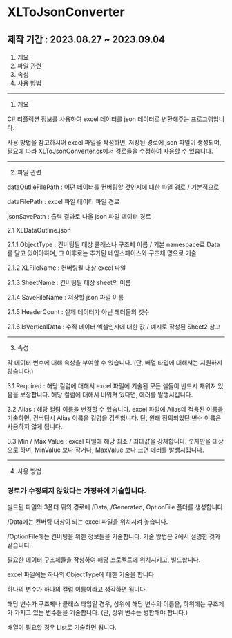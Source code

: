 # XLToJsonConverter

## 제작 기간 : 2023.08.27 ~ 2023.09.04

1. 개요
2. 파일 관련
3. 속성
4. 사용 방법

---

1. 개요

C# 리플렉션 정보를 사용하여 excel 데이터를 json 데이터로 변환해주는 프로그램입니다.

사용 방법을 참고하시어 excel 파일을 작성하면, 저장된 경로에 json 파일이 생성되며, 필요에 따라 XLToJsonConverter.cs에서 경로들을 수정하여 사용할 수 있습니다.

---

2. 파일 관련

dataOutlieFilePath : 어떤 데이터를 컨버팅할 것인지에 대한 파일 경로 / 기본적으로 

dataFilePath : excel 파일 데이터 파일 경로

jsonSavePath : 출력 결과로 나올 json 파일 데이터 경로

2.1 XLDataOutline.json

2.1.1 ObjectType : 컨버팅될 대상 클래스나 구조체 이름 / 기본 namespace로 Data를 달고 있어야하며, 그 이후로는 추가된 네임스페이스와 구조체 명으로 기술

2.1.2 XLFileName : 컨버팅될 대상 excel 파일

2.1.3 SheetName : 컨버팅될 대상 sheet의 이름

2.1.4 SaveFileName : 저장할 json 파일 이름

2.1.5 HeaderCount : 실제 데이터가 아닌 헤더들의 갯수

2.1.6 IsVerticalData : 수직 데이터 엑셀인지에 대한 값 / 예시로 작성된 Sheet2 참고

---

3. 속성

각 데이터 변수에 대해 속성을 부여할 수 있습니다. (단, 배열 타입에 대해서는 지원하지 않습니다.)

3.1 Required : 
  해당 컬럼에 대해서 excel 파일에 기술된 모든 셀들이 반드시 채워져 있음을 보장합니다.
  해당 컬럼에 대해서 비워져 있다면, 에러를 발생시킵니다.

3.2 Alias :
  해당 컬럼 이름을 변경할 수 있습니다.
  excel 파일에 Alias데 적용된 이름을 기술하면, 컨버팅시 Alias 이름을 컬럼을 검색합니다.
  단, 원래 정의되었던 변수 이름은 사용하지 않게 됩니다.

3.3 Min / Max Value :
  excel 파일에 해당 최소 / 최대값을 강제합니다.
  숫자만을 대상으로 하며, MinValue 보다 작거나, MaxValue 보다 크면 에러를 발생시킵니다.

---

4. 사용 방법

### 경로가 수정되지 않았다는 가정하에 기술합니다.

빌드된 파일의 3폴더 위의 경로에 /Data, /Generated, OptionFile 폴더를 생성합니다.

/Data에는 컨버팅 대상이 되는 excel 파일을 위치시켜 놓습니다.

/OptionFile에는 컨버팅을 위한 정보들을 기술합니다. 기술 방법은 2에서 설명한 것과 같습니다.

필요한 데이터 구조체들을 작성하여 해당 프로젝트에 위치시키고, 빌드합니다.

excel 파일에는 하나의 ObjectType에 대한 기술을 합니다.

하나의 변수가 하나의 컬럽 이름이라고 생각하면 됩니다.

해당 변수가 구조체나 클래스 타입일 경우, 상위에 해당 변수의 이름을, 하위에는 구조체가 가지고 있는 변수들을 기술합니다. (단, 상위 변수는 병합해야 합니다.)

배열이 필요할 경우 List<T>로 기술하면 됩니다.

